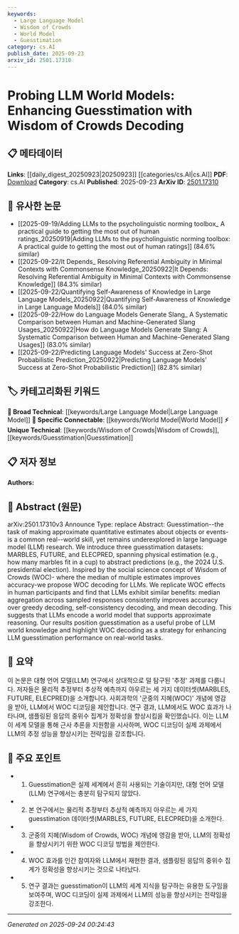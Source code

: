 ```yaml
---
keywords:
  - Large Language Model
  - Wisdom of Crowds
  - World Model
  - Guesstimation
category: cs.AI
publish_date: 2025-09-23
arxiv_id: 2501.17310
---
```


<!-- KEYWORD_LINKING_METADATA:
{
  "processed_timestamp": "2025-09-24T00:24:43.497644",
  "vocabulary_version": "1.0",
  "selected_keywords": [
    "Large Language Model",
    "Wisdom of Crowds",
    "World Model",
    "Guesstimation"
  ],
  "rejected_keywords": [],
  "similarity_scores": {
    "Large Language Model": 0.85,
    "Wisdom of Crowds": 0.78,
    "World Model": 0.8,
    "Guesstimation": 0.75
  },
  "extraction_method": "AI_prompt_based",
  "budget_applied": true,
  "candidates_json": {
    "candidates": [
      {
        "surface": "Large Language Model",
        "canonical": "Large Language Model",
        "aliases": [
          "LLM"
        ],
        "category": "broad_technical",
        "rationale": "Connects to the broader field of language models and their applications.",
        "novelty_score": 0.3,
        "connectivity_score": 0.9,
        "specificity_score": 0.65,
        "link_intent_score": 0.85
      },
      {
        "surface": "Wisdom of Crowds",
        "canonical": "Wisdom of Crowds",
        "aliases": [
          "WOC"
        ],
        "category": "unique_technical",
        "rationale": "Introduces a unique approach to improve LLM performance through crowd-sourced estimation.",
        "novelty_score": 0.75,
        "connectivity_score": 0.7,
        "specificity_score": 0.8,
        "link_intent_score": 0.78
      },
      {
        "surface": "World Model",
        "canonical": "World Model",
        "aliases": [],
        "category": "specific_connectable",
        "rationale": "Highlights the conceptual framework within which LLMs operate for reasoning tasks.",
        "novelty_score": 0.55,
        "connectivity_score": 0.85,
        "specificity_score": 0.72,
        "link_intent_score": 0.8
      },
      {
        "surface": "Guesstimation",
        "canonical": "Guesstimation",
        "aliases": [
          "Estimation"
        ],
        "category": "unique_technical",
        "rationale": "Central to the paper's focus on using LLMs for approximate reasoning tasks.",
        "novelty_score": 0.68,
        "connectivity_score": 0.65,
        "specificity_score": 0.78,
        "link_intent_score": 0.75
      }
    ],
    "ban_list_suggestions": [
      "method",
      "performance",
      "experiment"
    ]
  },
  "decisions": [
    {
      "candidate_surface": "Large Language Model",
      "resolved_canonical": "Large Language Model",
      "decision": "linked",
      "scores": {
        "novelty": 0.3,
        "connectivity": 0.9,
        "specificity": 0.65,
        "link_intent": 0.85
      }
    },
    {
      "candidate_surface": "Wisdom of Crowds",
      "resolved_canonical": "Wisdom of Crowds",
      "decision": "linked",
      "scores": {
        "novelty": 0.75,
        "connectivity": 0.7,
        "specificity": 0.8,
        "link_intent": 0.78
      }
    },
    {
      "candidate_surface": "World Model",
      "resolved_canonical": "World Model",
      "decision": "linked",
      "scores": {
        "novelty": 0.55,
        "connectivity": 0.85,
        "specificity": 0.72,
        "link_intent": 0.8
      }
    },
    {
      "candidate_surface": "Guesstimation",
      "resolved_canonical": "Guesstimation",
      "decision": "linked",
      "scores": {
        "novelty": 0.68,
        "connectivity": 0.65,
        "specificity": 0.78,
        "link_intent": 0.75
      }
    }
  ]
}
-->

# Probing LLM World Models: Enhancing Guesstimation with Wisdom of Crowds Decoding

## 📋 메타데이터

**Links**: [[daily_digest_20250923|20250923]] [[categories/cs.AI|cs.AI]]
**PDF**: [Download](https://arxiv.org/pdf/2501.17310.pdf)
**Category**: cs.AI
**Published**: 2025-09-23
**ArXiv ID**: [2501.17310](https://arxiv.org/abs/2501.17310)

## 🔗 유사한 논문
- [[2025-09-19/Adding LLMs to the psycholinguistic norming toolbox_ A practical guide to getting the most out of human ratings_20250919|Adding LLMs to the psycholinguistic norming toolbox: A practical guide to getting the most out of human ratings]] (84.6% similar)
- [[2025-09-22/It Depends_ Resolving Referential Ambiguity in Minimal Contexts with Commonsense Knowledge_20250922|It Depends: Resolving Referential Ambiguity in Minimal Contexts with Commonsense Knowledge]] (84.3% similar)
- [[2025-09-22/Quantifying Self-Awareness of Knowledge in Large Language Models_20250922|Quantifying Self-Awareness of Knowledge in Large Language Models]] (84.0% similar)
- [[2025-09-22/How do Language Models Generate Slang_ A Systematic Comparison between Human and Machine-Generated Slang Usages_20250922|How do Language Models Generate Slang: A Systematic Comparison between Human and Machine-Generated Slang Usages]] (83.0% similar)
- [[2025-09-22/Predicting Language Models' Success at Zero-Shot Probabilistic Prediction_20250922|Predicting Language Models' Success at Zero-Shot Probabilistic Prediction]] (82.8% similar)

## 🏷️ 카테고리화된 키워드
**🧠 Broad Technical**: [[keywords/Large Language Model|Large Language Model]]
**🔗 Specific Connectable**: [[keywords/World Model|World Model]]
**⚡ Unique Technical**: [[keywords/Wisdom of Crowds|Wisdom of Crowds]], [[keywords/Guesstimation|Guesstimation]]

## 📋 저자 정보

**Authors:** 

## 📄 Abstract (원문)

arXiv:2501.17310v3 Announce Type: replace 
Abstract: Guesstimation--the task of making approximate quantitative estimates about objects or events-is a common real--world skill, yet remains underexplored in large language model (LLM) research. We introduce three guesstimation datasets: MARBLES, FUTURE, and ELECPRED, spanning physical estimation (e.g., how many marbles fit in a cup) to abstract predictions (e.g., the 2024 U.S. presidential election). Inspired by the social science concept of Wisdom of Crowds (WOC)- where the median of multiple estimates improves accuracy-we propose WOC decoding for LLMs. We replicate WOC effects in human participants and find that LLMs exhibit similar benefits: median aggregation across sampled responses consistently improves accuracy over greedy decoding, self-consistency decoding, and mean decoding. This suggests that LLMs encode a world model that supports approximate reasoning. Our results position guesstimation as a useful probe of LLM world knowledge and highlight WOC decoding as a strategy for enhancing LLM guesstimation performance on real-world tasks.

## 📝 요약

이 논문은 대형 언어 모델(LLM) 연구에서 상대적으로 덜 탐구된 '추정' 과제를 다룹니다. 저자들은 물리적 추정부터 추상적 예측까지 아우르는 세 가지 데이터셋(MARBLES, FUTURE, ELECPRED)을 소개합니다. 사회과학의 '군중의 지혜(WOC)' 개념에 영감을 받아, LLM에서 WOC 디코딩을 제안합니다. 연구 결과, LLM에서도 WOC 효과가 나타나며, 샘플링된 응답의 중위수 집계가 정확성을 향상시킴을 확인했습니다. 이는 LLM이 세계 모델을 통해 근사 추론을 지원함을 시사하며, WOC 디코딩이 실제 과제에서 LLM의 추정 성능을 향상시키는 전략임을 강조합니다.

## 🎯 주요 포인트

- 1. Guesstimation은 실제 세계에서 흔히 사용되는 기술이지만, 대형 언어 모델(LLM) 연구에서는 충분히 탐구되지 않았다.
- 2. 본 연구에서는 물리적 추정부터 추상적 예측까지 아우르는 세 가지 guesstimation 데이터셋(MARBLES, FUTURE, ELECPRED)을 소개한다.
- 3. 군중의 지혜(Wisdom of Crowds, WOC) 개념에 영감을 받아, LLM의 정확성을 향상시키기 위한 WOC 디코딩 방법을 제안한다.
- 4. WOC 효과를 인간 참여자와 LLM에서 재현한 결과, 샘플링된 응답의 중위수 집계가 정확성을 향상시키는 것으로 나타났다.
- 5. 연구 결과는 guesstimation이 LLM의 세계 지식을 탐구하는 유용한 도구임을 보여주며, WOC 디코딩이 실제 과제에서 LLM의 성능을 향상시키는 전략임을 강조한다.


---

*Generated on 2025-09-24 00:24:43*